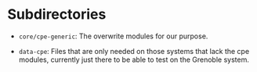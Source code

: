 # Subdirectories

  * ``core/cpe-generic``: The overwrite modules for our purpose.

  * ``data-cpe``: Files that are only needed on those systems that lack the cpe
    modules, currently just there to be able to test on the Grenoble system.
